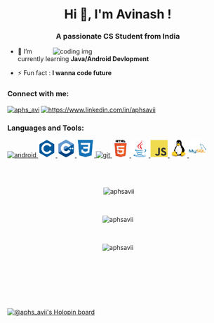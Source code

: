 <h1 align="center">Hi 👋, I'm Avinash !</h1>
<h3 align="center"><b>A passionate CS Student from India</b></h3>

<img src="https://user-images.githubusercontent.com/55389276/140866485-8fb1c876-9a8f-4d6a-98dc-08c4981eaf70.gif"
    alt="coding img" align="right" width="400px">

- 🌱 I’m currently learning **Java/Android Devlopment**

- ⚡ Fun fact : **I wanna code future**

<h3 align="left">Connect with me:</h3>
<p align="left">
    <a href="https://twitter.com/_avinashx" target="blank"><img align="center"
            src="https://www.vectorlogo.zone/logos/twitter/twitter-official.svg"
            alt="aphs_avi" height="30" width="40" /></a>
    <a href="https://www.linkedin.com/in/aphsavii" target="blank"><img
            align="center"
            src="https://www.vectorlogo.zone/logos/linkedin/linkedin-tile.svg"
            alt="https://www.linkedin.com/in/aphsavii" height="30" width="40" /></a>
  
</p>

<h3 align="left">Languages and Tools:</h3>
<p align="left"> <a href="https://developer.android.com" target="_blank" rel="noreferrer"> <img
            src="https://www.vectorlogo.zone/logos/android/android-icon.svg"
            alt="android" width="40" height="40" /> </a> <a href="https://www.cprogramming.com/" target="_blank"
        rel="noreferrer"> <img src="https://raw.githubusercontent.com/devicons/devicon/master/icons/c/c-plain.svg"
            alt="c" width="40" height="40" /> </a> <a href="https://www.w3schools.com/cpp/" target="_blank"
        rel="noreferrer"> <img
            src="https://raw.githubusercontent.com/devicons/devicon/master/icons/cplusplus/cplusplus-original.svg"
            alt="cplusplus" width="40" height="40" /> </a> <a href="https://www.w3schools.com/css/" target="_blank"
        rel="noreferrer"> <img
            src="https://raw.githubusercontent.com/devicons/devicon/master/icons/css3/css3-plain.svg"
            alt="css3" width="40" height="40" /> </a> <a href="https://git-scm.com/" target="_blank" rel="noreferrer">
        <img src="https://www.vectorlogo.zone/logos/git-scm/git-scm-icon.svg" alt="git" width="40" height="40" /> </a>
    <a href="https://www.w3.org/html/" target="_blank" rel="noreferrer"> <img
            src="https://raw.githubusercontent.com/devicons/devicon/master/icons/html5/html5-original-wordmark.svg"
            alt="html5" width="40" height="40" /> </a> <a href="https://www.java.com" target="_blank" rel="noreferrer">
        <img src="https://raw.githubusercontent.com/devicons/devicon/master/icons/java/java-original.svg" alt="java"
            width="40" height="40" /> </a> <a href="https://developer.mozilla.org/en-US/docs/Web/JavaScript"
        target="_blank" rel="noreferrer"> <img
            src="https://raw.githubusercontent.com/devicons/devicon/master/icons/javascript/javascript-original.svg"
            alt="javascript" width="40" height="40" /> </a> <a href="https://www.linux.org/" target="_blank"
        rel="noreferrer"> <img
            src="https://raw.githubusercontent.com/devicons/devicon/master/icons/linux/linux-original.svg" alt="linux"
            width="40" height="40" /> </a> <a href="https://www.mysql.com/" target="_blank" rel="noreferrer"> <img
            src="https://raw.githubusercontent.com/devicons/devicon/master/icons/mysql/mysql-original-wordmark.svg"
            alt="mysql" width="40" height="40" /> </a>
   <br><br>   <br><br>    


</p>
<center>
<p align= "center">&nbsp;<img align="center"
        src="https://github-readme-stats.vercel.app/api?username=aphsavii&show_icons=true&locale=en" alt="aphsavii" />
</p>
   <br>

<p align= "center"><img align="center" src="https://github-readme-streak-stats.herokuapp.com/?user=aphsavii&" alt="aphsavii" /></p>
   <br>

<p align= "center"><img align="center"
        src="https://github-readme-stats.vercel.app/api/top-langs?username=aphsavii&show_icons=true&locale=en&layout=compact"
        alt="aphsavii" /></p>


</center>


   <br><br>
   <br><br>
   <br><br>



[![@aphs_avii's Holopin board](https://holopin.io/api/user/board?user=aphs_avii)](https://holopin.io@aphs_avii)
